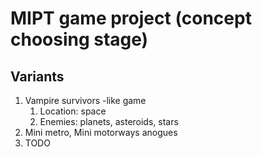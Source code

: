 # MIPT game project (concept choosing stage)

## Variants

1. Vampire survivors -like game
    1. Location: space
    2. Enemies: planets, asteroids, stars
2. Mini metro, Mini motorways anogues
3. TODO
